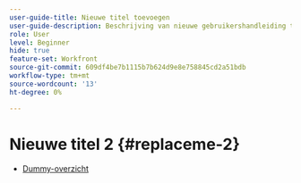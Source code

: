 ```yaml
---
user-guide-title: Nieuwe titel toevoegen
user-guide-description: Beschrijving van nieuwe gebruikershandleiding toevoegen
role: User
level: Beginner
hide: true
feature-set: Workfront
source-git-commit: 609df4be7b1115b7b624d9e8e758845cd2a51bdb
workflow-type: tm+mt
source-wordcount: '13'
ht-degree: 0%

---
```



# Nieuwe titel 2 {#replaceme-2}

+ [Dummy-overzicht](home.md)
